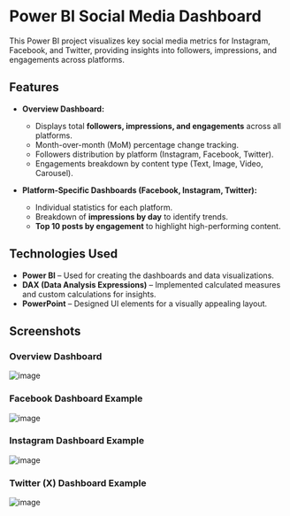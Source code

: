 # Power BI Social Media Dashboard

This Power BI project visualizes key social media metrics for Instagram, Facebook, and Twitter, providing insights into followers, impressions, and engagements across platforms.

## Features

- **Overview Dashboard:**  
  - Displays total **followers, impressions, and engagements** across all platforms.  
  - Month-over-month (MoM) percentage change tracking.  
  - Followers distribution by platform (Instagram, Facebook, Twitter).  
  - Engagements breakdown by content type (Text, Image, Video, Carousel).  

- **Platform-Specific Dashboards (Facebook, Instagram, Twitter):**  
  - Individual statistics for each platform.  
  - Breakdown of **impressions by day** to identify trends.  
  - **Top 10 posts by engagement** to highlight high-performing content.  

## Technologies Used

- **Power BI** – Used for creating the dashboards and data visualizations.  
- **DAX (Data Analysis Expressions)** – Implemented calculated measures and custom calculations for insights.  
- **PowerPoint** – Designed UI elements for a visually appealing layout.  

## Screenshots

### Overview Dashboard
![image](https://github.com/user-attachments/assets/db0a3cfa-f44b-4cd8-93e9-41e2bd345e6b)

### Facebook Dashboard Example
![image](https://github.com/user-attachments/assets/4bf3c28a-a48c-4da4-bc0b-2a13b656fe4e)

### Instagram Dashboard Example
![image](https://github.com/user-attachments/assets/6a70e78e-be2e-4b43-a836-0f12b9d54242)

### Twitter (X) Dashboard Example
![image](https://github.com/user-attachments/assets/7ac8f06a-c5a5-4936-aa24-68ca6a6ad951)



